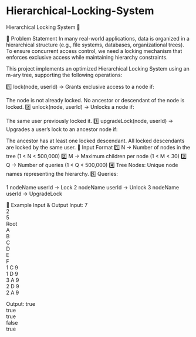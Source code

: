 # Hierarchical-Locking-System
Hierarchical Locking System 🚀

🔹 Problem Statement
In many real-world applications, data is organized in a hierarchical structure (e.g., file systems, databases, organizational trees). To ensure concurrent access control, we need a locking mechanism that enforces exclusive access while maintaining hierarchy constraints.

This project implements an optimized Hierarchical Locking System using an m-ary tree, supporting the following operations:

1️⃣ lock(node, userId) → Grants exclusive access to a node if:

The node is not already locked.
No ancestor or descendant of the node is locked.
2️⃣ unlock(node, userId) → Unlocks a node if:

The same user previously locked it.
3️⃣ upgradeLock(node, userId) → Upgrades a user’s lock to an ancestor node if:

The ancestor has at least one locked descendant.
All locked descendants are locked by the same user.
🔹 Input Format
1️⃣ N → Number of nodes in the tree (1 < N < 500,000)
2️⃣ M → Maximum children per node (1 < M < 30)
3️⃣ Q → Number of queries (1 < Q < 500,000)
4️⃣ Tree Nodes: Unique node names representing the hierarchy.
5️⃣ Queries:

1 nodeName userId → Lock
2 nodeName userId → Unlock
3 nodeName userId → UpgradeLock

🔹 Example Input & Output
Input:
7  
2  
5  
Root  
A  
B  
C  
D  
E  
F  
1 C 9  
1 D 9  
3 A 9  
2 D 9  
2 A 9  

Output:
true  
true  
true  
false  
true  

